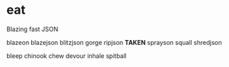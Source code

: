 # eat
Blazing fast JSON

blazeon
blazejson
blitzjson
gorge
ripjson **TAKEN**
sprayson
squall
shredjson

bleep
chinook
chew
devour
inhale
spitball
